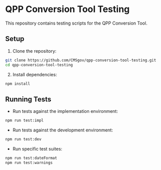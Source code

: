 # QPP Conversion Tool Testing

This repository contains testing scripts for the QPP Conversion Tool.

## Setup

1. Clone the repository:
```bash
git clone https://github.com/CMSgov/qpp-conversion-tool-testing.git
cd qpp-conversion-tool-testing
```

2. Install dependencies:
```bash
npm install
```

## Running Tests

- Run tests against the implementation environment:
```bash
npm run test:impl
```

- Run tests against the development environment:
```bash
npm run test:dev
```

- Run specific test suites:
```bash
npm run test:dateFormat
npm run test:warnings
```




